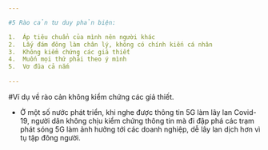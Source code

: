 ```yaml
---

#5 Rào cản tư duy phản biện:

1.  Áp tiêu chuẩn của mình nên người khác
2.  Lấy đám đông làm chân lý, không có chính kiến cá nhân
3.  Không kiểm chứng các giả thiết
4.  Muốn mọi thứ phải theo ý mình
5.  Vơ đũa cả nắm
  
---
```


#Ví dụ về rào cản không kiểm chứng các giả thiết.

- Ở một số nước phát triển, khi nghe được thông tin 5G làm lây lan Covid-19, người dân không chịu kiểm chứng thông tin mà đi đập phá các trạm phát sóng 5G làm ảnh hưởng tới các doanh nghiệp, dễ lây lan dịch hơn vì tụ tập đông người.
   

